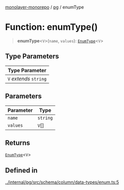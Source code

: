 [monolayer-monorepo](../../index.md) / [pg](../index.md) / enumType

# Function: enumType()

> **enumType**\<`V`\>(`name`, `values`): [`EnumType`](../classes/EnumType.md)\<`V`\>

## Type Parameters

| Type Parameter |
| ------ |
| `V` *extends* `string` |

## Parameters

| Parameter | Type |
| ------ | ------ |
| `name` | `string` |
| `values` | `V`[] |

## Returns

[`EnumType`](../classes/EnumType.md)\<`V`\>

## Defined in

[../internal/pg/src/schema/column/data-types/enum.ts:5](https://github.com/dunkelbraun/monolayer/blob/6bdf3be3c6969418f99f4a76945aeb545cab66bd/internal/pg/src/schema/column/data-types/enum.ts#L5)
